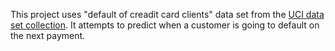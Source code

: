 This project uses "default of creadit card clients" data set from the
[UCI data set collection](https://archive.ics.uci.edu/ml/datasets/default+of+credit+card+clientsi).
It attempts to predict when a customer is going to default on the next
payment.
